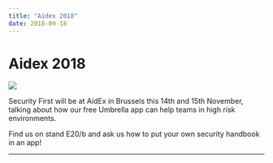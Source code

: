 ```yaml
---
title: "Aidex 2018"
date: 2018-09-18
---
```



# Aidex 2018

<div class="image image-50 float-right">
    <img src="/imgs/Aidex_banner.png">
</div>

Security First will be at AidEx in Brussels this 14th and 15th November, talking about how our free Umbrella app can help teams in high risk environments. 

<!--more--> 

Find us on stand E20/b and ask us how to put your own security handbook in an app!      
<div class="clearfix"></div>
<hr/>
